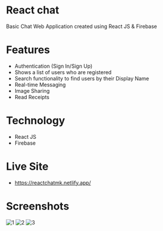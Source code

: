# React chat
Basic Chat Web Application created using React JS &amp; Firebase

# Features
- Authentication (Sign In/Sign Up)
- Shows a list of users who are registered
- Search functionality to find users by their Display Name
- Real-time Messaging
- Image Sharing
- Read Receipts

# Technology
- React JS
- Firebase

# Live Site
- https://reactchatmk.netlify.app/

# Screenshots
![1](https://github.com/devMuzaffar/React_chat/assets/4027728/06dc39e5-7b8d-4117-ba8b-c4bcb25f1e73)
![2](https://github.com/devMuzaffar/React_chat/assets/4027728/7ae5804d-d84a-45a8-9676-f0442362ed5a)
![3](https://github.com/devMuzaffar/React_chat/assets/4027728/92deb9e9-bbcf-4ff4-b447-515d9281ad23)

